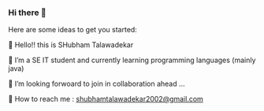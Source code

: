 ### Hi there 👋

Here are some ideas to get you started:

👋 Hello!! this is SHubham Talawadekar

🌱 I’m a SE IT student and currently learning programming languages (mainly java)

💞️ I’m looking forwoard to join in collaboration ahead ...

📧 How to reach me : shubhamtalawadekar2002@gmail.com
